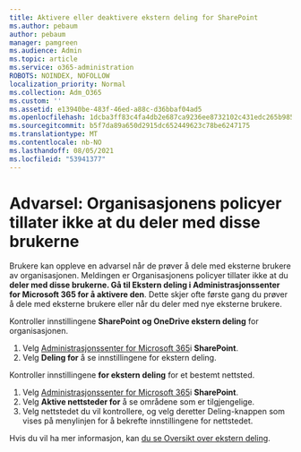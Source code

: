 ```yaml
---
title: Aktivere eller deaktivere ekstern deling for SharePoint
ms.author: pebaum
author: pebaum
manager: pamgreen
ms.audience: Admin
ms.topic: article
ms.service: o365-administration
ROBOTS: NOINDEX, NOFOLLOW
localization_priority: Normal
ms.collection: Adm_O365
ms.custom: ''
ms.assetid: e13940be-483f-46ed-a88c-d36bbaf04ad5
ms.openlocfilehash: 1dcba3ff83c4fa4db2e687ca9236ee8732102c431edc265b9856c94c126708d9
ms.sourcegitcommit: b5f7da89a650d2915dc652449623c78be6247175
ms.translationtype: MT
ms.contentlocale: nb-NO
ms.lasthandoff: 08/05/2021
ms.locfileid: "53941377"
---
```

# <a name="warning-message-your-organizations-policies-dont-allow-you-to-share-with-these-users"></a>Advarsel: Organisasjonens policyer tillater ikke at du deler med disse brukerne

Brukere kan oppleve en advarsel når de prøver å dele med eksterne brukere av organisasjonen. Meldingen er Organisasjonens policyer tillater ikke at du **deler med disse brukerne. Gå til Ekstern deling i Administrasjonssenter for Microsoft 365 for å aktivere den**. Dette skjer ofte første gang du prøver å dele med eksterne brukere eller når du deler med nye eksterne brukere.

Kontroller innstillingene **SharePoint og OneDrive ekstern deling** for organisasjonen.

1. Velg [Administrasjonssenter for Microsoft 365](https://admin.microsoft.com/AdminPortal/Home#/homepage">https://admin.microsoft.com/)i **SharePoint**.
3. Velg **Deling for** å se innstillingene for ekstern deling.

Kontroller innstillingene **for ekstern deling** for et bestemt nettsted.

1. Velg [Administrasjonssenter for Microsoft 365](https://admin.microsoft.com/AdminPortal/Home#/homepage">https://admin.microsoft.com/)i **SharePoint**.
2. Velg **Aktive nettsteder for** å se områdene som er tilgjengelige.
3. Velg nettstedet du vil kontrollere, og  velg deretter Deling-knappen som vises på menylinjen for å bekrefte innstillingene for nettstedet.

Hvis du vil ha mer informasjon, kan [du se Oversikt over ekstern deling](https://docs.microsoft.com/sharepoint/external-sharing-overview).